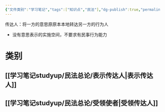 ```yaml
---
{"文件类别":"学习笔记","tags":["知识点","民法"],"dg-publish":true,"permalink":"/学习笔记studyup/民法总论/传达人/","dgPassFrontmatter":true,"created":"2024-07-30T11:06:27.891+08:00","updated":"2024-11-18T18:47:35.063+08:00"}
---
```


传达人：将一方的意思原原本本地转达另一方的行为人
- 没有意思表示的实施空间，不要求有民事行为能力
# 类别
## [[学习笔记studyup/民法总论/表示传达人\|表示传达人]]
## [[学习笔记studyup/民法总论/受领使者\|受领传达人]]